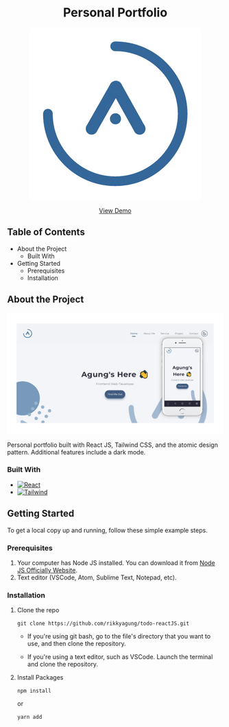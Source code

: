 <h1 align="center">Personal Portfolio</h1>
<p align="center">
   <a href="https://ran-agung.netlify.app/">
      <img src="/src/assets/image/logo.webp" alt="Logo">
   </a>
   <p align="center">
      <a href="https://ran-agung.netlify.app/">View Demo</a>
   </p>
</p>

## Table of Contents

-  About the Project
   -  Built With
-  Getting Started
   -  Prerequisites
   -  Installation

## About the Project

![preview-image.](/src/assets/image/PORTFOLIO-01.webp "Preview Image.")

Personal portfolio built with React JS, Tailwind CSS, and the atomic design pattern. Additional features include a dark mode.

### Built With

-  [![React][reactjs]][react-url]
-  [![Tailwind][tailwindcss]][tailwind-url]

<!-- MARKDOWN LINKS & IMAGES -->
<!-- https://www.markdownguide.org/basic-syntax/#reference-style-links -->

[reactjs]: https://img.shields.io/badge/React-20232A?style=for-the-badge&logo=react&logoColor=61DAFB
[react-url]: https://reactjs.org/
[tailwindcss]: https://img.shields.io/badge/Tailwind_CSS-38B2AC?style=for-the-badge&logo=tailwind-css&logoColor=white
[tailwind-url]: https://tailwindcss.com/

## Getting Started

To get a local copy up and running, follow these simple example steps.

### Prerequisites

1. Your computer has Node JS installed. You can download it from [Node JS Officially Website](https://nodejs.org/en/).
2. Text editor (VSCode, Atom, Sublime Text, Notepad, etc).

### Installation

1. Clone the repo

   ```
   git clone https://github.com/rikkyagung/todo-reactJS.git
   ```

   -  If you're using git bash, go to the file's directory that you want to use, and then clone the repository.

   -  If you're using a text editor, such as VSCode. Launch the terminal and clone the repository.

2. Install Packages

   ```
   npm install
   ```

   or

   ```
   yarn add
   ```
